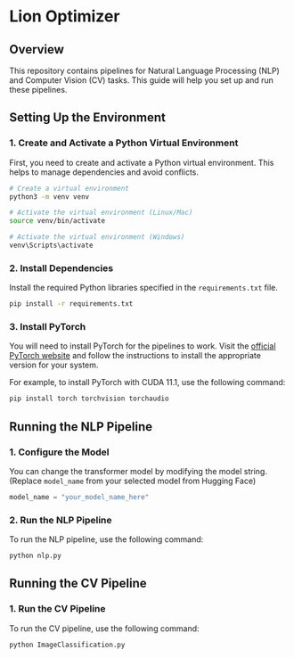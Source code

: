 # Lion Optimizer

## Overview

This repository contains pipelines for Natural Language Processing (NLP) and Computer Vision (CV) tasks. This guide will help you set up and run these pipelines.

## Setting Up the Environment

### 1. Create and Activate a Python Virtual Environment

First, you need to create and activate a Python virtual environment. This helps to manage dependencies and avoid conflicts.

```bash
# Create a virtual environment
python3 -m venv venv

# Activate the virtual environment (Linux/Mac)
source venv/bin/activate

# Activate the virtual environment (Windows)
venv\Scripts\activate
```

### 2. Install Dependencies

Install the required Python libraries specified in the `requirements.txt` file.

```bash
pip install -r requirements.txt
```

### 3. Install PyTorch

You will need to install PyTorch for the pipelines to work. Visit the [official PyTorch website](https://pytorch.org/get-started/locally/) and follow the instructions to install the appropriate version for your system.

For example, to install PyTorch with CUDA 11.1, use the following command:

```bash
pip install torch torchvision torchaudio
```

## Running the NLP Pipeline

### 1. Configure the Model

You can change the transformer model by modifying the model string. (Replace `model_name` from your selected model from Hugging Face)

```python
model_name = "your_model_name_here"
```

### 2. Run the NLP Pipeline

To run the NLP pipeline, use the following command:

```bash
python nlp.py
```

## Running the CV Pipeline

### 1. Run the CV Pipeline

To run the CV pipeline, use the following command:

```bash
python ImageClassification.py  
```

